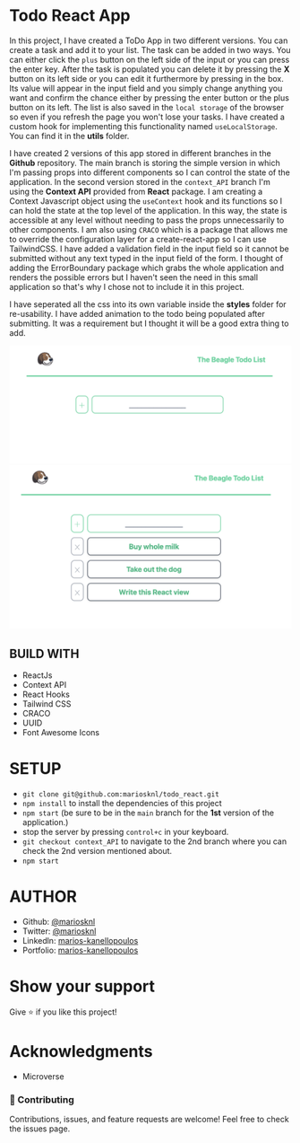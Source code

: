 # Todo React App

In this project, I have created a ToDo App in two different versions. You can create a task and add it to your list. The task can be added in two ways. You can either click the `plus` button on the left side of the input or you can press the enter key. After the task is populated you can delete it by pressing the <b>X</b> button on its left side or you can edit it furthermore by pressing in the box. Its value will appear in the input field and you simply change anything you want and confirm the chance either by pressing the enter button or the plus button on its left. The list is also saved in the `local storage` of the browser so even if you refresh the page you won't lose your tasks. I have created a custom hook for implementing this functionality named `useLocalStorage`. You can find it in the <b>utils</b> folder.

I have created 2 versions of this app stored in different branches in the <b>Github</b> repository. The main branch is storing the simple version in which I'm passing props into different components so I can control the state of the application. In the second version stored in the `context_API` branch I'm using the <b>Context API</b> provided from <b>React</b> package. I am creating a Context Javascript object using the `useContext` hook and its functions so I can hold the state at the top level of the application. In this way, the state is accessible at any level without needing to pass the props unnecessarily to other components. I am also using `CRACO` which is a package that allows me to override the configuration layer for a create-react-app so I can use TailwindCSS. I have added a validation field in the input field so it cannot be submitted without any text typed in the input field of the form. I thought of adding the ErrorBoundary package which grabs the whole application and renders the possible errors but I haven't seen the need in this small application so that's why I chose not to include it in this project.

I have seperated all the css into its own variable inside the <b>styles</b> folder for re-usability. I have added animation to the todo being populated after submitting. It was a requirement but I thought it will be a good extra thing to add.

![LandingPage](src/assets/homepage.png)
![TodoListPage](src/assets/todoList.png)

## BUILD WITH

- ReactJs
- Context API
- React Hooks
- Tailwind CSS
- CRACO
- UUID
- Font Awesome Icons

# SETUP

- `git clone git@github.com:mariosknl/todo_react.git`
- `npm install` to install the dependencies of this project
- `npm start` (be sure to be in the `main` branch for the <b>1st</b> version of the application.)
- stop the server by pressing `control+c` in your keyboard.
- `git checkout context_API` to navigate to the 2nd branch where you can check the 2nd version mentioned about.
- `npm start`

# AUTHOR

- Github: [@mariosknl](https://github.com/mariosknl)
- Twitter: [@mariosknl](https://twitter.com/MariosKnl)
- Linkedln: [marios-kanellopoulos](https://www.linkedin.com/in/marios-kanellopoulos)
- Portfolio: [marios-kanellopoulos](https://marioskanellopoulos.com/)

# Show your support

Give ⭐️ if you like this project!

# Acknowledgments

- Microverse

### 🤝 Contributing

Contributions, issues, and feature requests are welcome!
Feel free to check the issues page.
